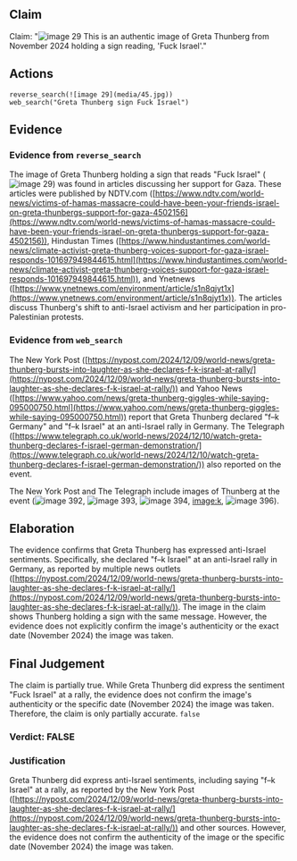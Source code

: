 ## Claim
Claim: "![image 29](media/45.jpg) This is an authentic image of Greta Thunberg from November 2024 holding a sign reading, 'Fuck Israel'."

## Actions
```
reverse_search(![image 29](media/45.jpg))
web_search("Greta Thunberg sign Fuck Israel")
```

## Evidence
### Evidence from `reverse_search`
The image of Greta Thunberg holding a sign that reads "Fuck Israel" (![image 29](media/45.jpg)) was found in articles discussing her support for Gaza. These articles were published by NDTV.com ([https://www.ndtv.com/world-news/victims-of-hamas-massacre-could-have-been-your-friends-israel-on-greta-thunbergs-support-for-gaza-4502156](https://www.ndtv.com/world-news/victims-of-hamas-massacre-could-have-been-your-friends-israel-on-greta-thunbergs-support-for-gaza-4502156)), Hindustan Times ([https://www.hindustantimes.com/world-news/climate-activist-greta-thunberg-voices-support-for-gaza-israel-responds-101697949844615.html](https://www.hindustantimes.com/world-news/climate-activist-greta-thunberg-voices-support-for-gaza-israel-responds-101697949844615.html)), and Ynetnews ([https://www.ynetnews.com/environment/article/s1n8qjyt1x](https://www.ynetnews.com/environment/article/s1n8qjyt1x)). The articles discuss Thunberg's shift to anti-Israel activism and her participation in pro-Palestinian protests.


### Evidence from `web_search`
The New York Post ([https://nypost.com/2024/12/09/world-news/greta-thunberg-bursts-into-laughter-as-she-declares-f-k-israel-at-rally/](https://nypost.com/2024/12/09/world-news/greta-thunberg-bursts-into-laughter-as-she-declares-f-k-israel-at-rally/)) and Yahoo News ([https://www.yahoo.com/news/greta-thunberg-giggles-while-saying-095000750.html](https://www.yahoo.com/news/greta-thunberg-giggles-while-saying-095000750.html)) report that Greta Thunberg declared "f–k Germany" and "f–k Israel" at an anti-Israel rally in Germany. The Telegraph ([https://www.telegraph.co.uk/world-news/2024/12/10/watch-greta-thunberg-declares-f-israel-german-demonstration/](https://www.telegraph.co.uk/world-news/2024/12/10/watch-greta-thunberg-declares-f-israel-german-demonstration/)) also reported on the event.

The New York Post and The Telegraph include images of Thunberg at the event (![image 392](media/2025-07-18_13-43-1752846185-389823.jpg), ![image 393](media/2025-07-18_13-43-1752846187-063198.jpg), ![image 394](media/2025-07-18_13-43-1752846189-584061.jpg), <image:k>, ![image 396](media/2025-07-18_13-43-1752846195-195779.jpg)).


## Elaboration
The evidence confirms that Greta Thunberg has expressed anti-Israel sentiments. Specifically, she declared "f–k Israel" at an anti-Israel rally in Germany, as reported by multiple news outlets ([https://nypost.com/2024/12/09/world-news/greta-thunberg-bursts-into-laughter-as-she-declares-f-k-israel-at-rally/](https://nypost.com/2024/12/09/world-news/greta-thunberg-bursts-into-laughter-as-she-declares-f-k-israel-at-rally/)). The image in the claim shows Thunberg holding a sign with the same message. However, the evidence does not explicitly confirm the image's authenticity or the exact date (November 2024) the image was taken.


## Final Judgement
The claim is partially true. While Greta Thunberg did express the sentiment "Fuck Israel" at a rally, the evidence does not confirm the image's authenticity or the specific date (November 2024) the image was taken. Therefore, the claim is only partially accurate. `false`

### Verdict: FALSE

### Justification
Greta Thunberg did express anti-Israel sentiments, including saying "f–k Israel" at a rally, as reported by the New York Post ([https://nypost.com/2024/12/09/world-news/greta-thunberg-bursts-into-laughter-as-she-declares-f-k-israel-at-rally/](https://nypost.com/2024/12/09/world-news/greta-thunberg-bursts-into-laughter-as-she-declares-f-k-israel-at-rally/)) and other sources. However, the evidence does not confirm the authenticity of the image or the specific date (November 2024) the image was taken.
